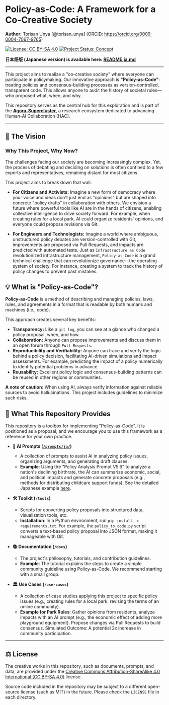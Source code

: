# Policy-as-Code: A Framework for a Co-Creative Society

**Author:** Torisan Unya [@torisan_unya] (ORCID: https://orcid.org/0009-0004-7067-9765)

[![License: CC BY-SA 4.0](https://i.creativecommons.org/l/by-sa/4.0/88x31.png)](https://creativecommons.org/licenses/by-sa/4.0/deed.en)
[![Project Status: Concept](https://img.shields.io/badge/status-concept-blue.svg)](https://github.com/torisan-unya/policy-as-code)

**日本語版 (Japanese version) is available here: [README.ja.md](./README.ja.md)**

---

This project aims to realize a "co-creative society" where everyone can participate in policymaking. Our innovative approach is **"Policy-as-Code"**: treating policies and consensus-building processes as version-controlled, transparent code. This allows anyone to audit the history of societal rules—who proposed what, when, and why.

This repository serves as the central hub for this exploration and is part of the **[Agora-Supercluster](https://github.com/torisan-unya/Agora-Supercluster)**, a research ecosystem dedicated to advancing Human-AI Collaboration (HAC).

---

## 📜 The Vision

### Why This Project, Why Now?

The challenges facing our society are becoming increasingly complex. Yet, the process of debating and deciding on solutions is often confined to a few experts and representatives, remaining distant for most citizens.

This project aims to break down that wall.

*   **For Citizens and Activists:**
    Imagine a new form of democracy where your voice and ideas don't just end as "opinions" but are shaped into concrete "policy drafts" in collaboration with others. We envision a future where powerful tools like AI are in the hands of citizens, enabling collective intelligence to drive society forward. For example, when creating rules for a local park, AI could organize residents' opinions, and everyone could propose revisions via Git.

*   **For Engineers and Technologists:**
    Imagine a world where ambiguous, unstructured policy debates are version-controlled with Git, improvements are proposed via Pull Requests, and impacts are predicted with automated tests. Just as `Infrastructure as Code` revolutionized infrastructure management, `Policy-as-Code` is a grand technical challenge that can revolutionize governance—the operating system of society. For instance, creating a system to track the history of policy changes to prevent past mistakes.

## 💡 What is "Policy-as-Code"?

**Policy-as-Code** is a method of describing and managing policies, laws, rules, and agreements in a format that is readable by both humans and machines (i.e., code).

This approach creates several key benefits:

*   **Transparency:** Like a `git log`, you can see at a glance who changed a policy proposal, when, and how.
*   **Collaboration:** Anyone can propose improvements and discuss them in an open forum through `Pull Requests`.
*   **Reproducibility and Verifiability:** Anyone can trace and verify the logic behind a policy decision, facilitating AI-driven simulations and impact assessments. For example, predicting the impact of a policy numerically to identify potential problems in advance.
*   **Reusability:** Excellent policy logic and consensus-building patterns can be reused in other regions or communities.

**A note of caution:** When using AI, always verify information against reliable sources to avoid hallucinations. This project includes guidelines to minimize such risks.

## 🚀 What This Repository Provides

This repository is a toolbox for implementing "Policy-as-Code". It is positioned as a proposal, and we encourage you to use this framework as a reference for your own practice.

*   **🤖 AI Prompts ([`/prompts/ja/`](./prompts/ja/))**
    *   A collection of prompts to assist AI in analyzing policy issues, organizing arguments, and generating draft clauses.
    *   **Example**: Using the "Policy Analysis Prompt V5.6" to analyze a nation's declining birthrate, the AI can summarize economic, social, and political impacts and generate concrete proposals (e.g., methods for distributing childcare support funds). See the detailed Japanese example [here](./prompts/ja/policy-analysis-v5.6.md).

*   **🛠 Toolkit (`/tools`)**
    *   Scripts for converting policy proposals into structured data, visualization tools, etc.
    *   **Installation**: In a Python environment, run `pip install -r requirements.txt`. For example, the `policy_to_code.py` script converts a text-based policy proposal into JSON format, making it manageable with Git.

*   **📚 Documentation (`/docs`)**
    *   The project's philosophy, tutorials, and contribution guidelines.
    *   **Example**: The tutorial explains the steps to create a simple community guideline using Policy-as-Code. We recommend starting with a small group.

*   **🏛️ Use Cases (`/use-cases`)**
    *   A collection of case studies applying this project to specific policy issues (e.g., creating rules for a local park, revising the terms of an online community).
    *   **Example for Park Rules**: Gather opinions from residents, analyze impacts with an AI prompt (e.g., the economic effect of adding more playground equipment). Propose changes via Pull Requests to build consensus. Simulated Outcome: A potential 2x increase in community participation.

---

## ⚖️ License

The creative works in this repository, such as documents, prompts, and data, are provided under the [Creative Commons Attribution-ShareAlike 4.0 International (CC BY-SA 4.0)](https://creativecommons.org/licenses/by-sa/4.0/deed.en) license.

Source code included in the repository may be subject to a different open-source license (such as MIT) in the future. Please check the `LICENSE` file in each directory.
